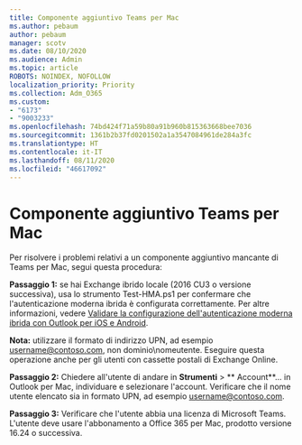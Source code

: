 ```yaml
---
title: Componente aggiuntivo Teams per Mac
ms.author: pebaum
author: pebaum
manager: scotv
ms.date: 08/10/2020
ms.audience: Admin
ms.topic: article
ROBOTS: NOINDEX, NOFOLLOW
localization_priority: Priority
ms.collection: Adm_O365
ms.custom:
- "6173"
- "9003233"
ms.openlocfilehash: 74bd424f71a59b80a91b960b815363668bee7036
ms.sourcegitcommit: 1361b2b37fd0201502a1a3547084961de284a3fc
ms.translationtype: HT
ms.contentlocale: it-IT
ms.lasthandoff: 08/11/2020
ms.locfileid: "46617092"
---
```

# <a name="teams-add-in-for-mac"></a>Componente aggiuntivo Teams per Mac

Per risolvere i problemi relativi a un componente aggiuntivo mancante di Teams per Mac, segui questa procedura:

**Passaggio 1:** se hai Exchange ibrido locale (2016 CU3 o versione successiva), usa lo strumento Test-HMA.ps1 per confermare che l'autenticazione moderna ibrida è configurata correttamente. Per altre informazioni, vedere [Validare la configurazione dell'autenticazione moderna ibrida con Outlook per iOS e Android](https://aka.ms/AA980zq).  

**Nota:** utilizzare il formato di indirizzo UPN, ad esempio [username@contoso.com](mailto:username@contoso.com), non dominio\nomeutente. Eseguire questa operazione anche per gli utenti con cassette postali di Exchange Online.

**Passaggio 2:** Chiedere all'utente di andare in **Strumenti** > ** Account**... in Outlook per Mac, individuare e selezionare l'account. Verificare che il nome utente elencato sia in formato UPN, ad esempio [username@contoso.com](mailto:username@contoso.com).

**Passaggio 3:** Verificare che l'utente abbia una licenza di Microsoft Teams. L'utente deve usare l'abbonamento a Office 365 per Mac, prodotto versione 16.24 o successiva.
